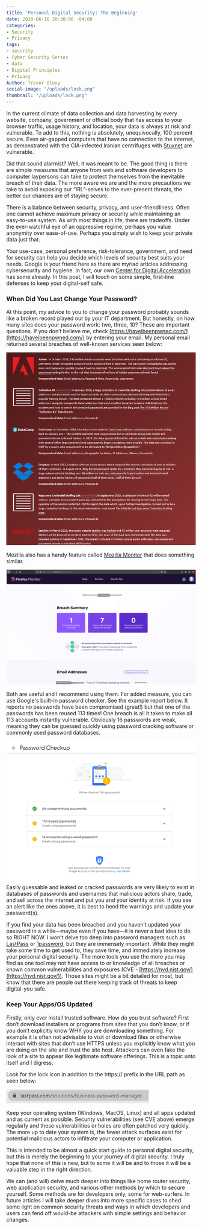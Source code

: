 ```yaml
---
title: 'Personal Digital Security: The Beginning'
date: 2020-06-16 20:30:00 -04:00
categories:
- Security
- Privacy
tags:
- security
- Cyber Security Series
- data
- Digital Principles
- Privacy
Author: Trevor Olexy
social-image: "/uploads/lock.png"
thumbnail: "/uploads/lock.png"
---
```


In the current climate of data collection and data harvesting by every website, company, government or official body that has access to your browser traffic, usage history, and location, your data is always at risk and vulnerable. To add to this, nothing is absolutely, unequivocally, 100 percent secure. Even air-gapped computers that have no connection to the internet, as demonstrated with the CIA-infected Iranian centrifuges with [Stuxnet](https://www.wired.com/2014/11/countdown-to-zero-day-stuxnet/) are vulnerable.

Did that sound alarmist? Well, it was meant to be. The good thing is there are simple measures that anyone from web and software developers to computer laypersons can take to protect themselves from the inevitable breach of their data. The more aware we are and the more precautions we take to avoid exposing our “IRL”-selves to the ever-present threats, the better our chances are of staying secure. 

There is a balance between security, privacy, and user-friendliness. Often one cannot achieve maximum privacy or security while maintaining an easy-to-use system. As with most things in life, there are tradeoffs. Under the ever-watchful eye of an oppressive regime, perhaps you value anonymity over ease-of-use. Perhaps you simply wish to keep your private data just that.

Your use-case, personal preference, risk-tolerance, government, and need for security can help you decide which levels of security best suits your needs. Google is your friend here as there are myriad articles addressing cybersecurity and hygiene. In fact, our own [Center for Digital Acceleration](https://dai-global-digital.com/tags/?tag=cybersecurity) has some already. In this post, I will touch on some simple, first-line defenses to keep your digital-self safe.

### When Did You Last Change Your Password?

At this point, my advice to you to change your password probably sounds like a broken record played out by your IT department. But honestly, on how many sites does your password work: two, three, 10? These are important questions. If you don’t believe me, check [https://haveibeenpwned.com/](https://haveibeenpwned.com/) by entering your email. My personal email returned several breaches of well-known services seen below:

![breaches.png](/uploads/breaches.png)

Mozilla also has a handy feature called [Mozilla Monitor](https://monitor.firefox.com/user/dashboard) that does something similar.

![mozilla.png](/uploads/mozilla.png)

Both are useful and I recommend using them. For added measure, you can use Google's built-in password checker. See the example report below. It reports no passwords have been compromised (great!) but that one of the passwords has been reused 113 times! One breach is all it takes to make all 113 accounts instantly vulnerable. Obviously 16 passwords are weak, meaning they can be guessed quickly using password cracking software or commonly used password databases. 

![google_pwd_mgr-cf6263.png](/uploads/google_pwd_mgr-cf6263.png) Easily guessable and leaked or cracked passwords are very likely to exist in databases of passwords and usernames that malicious actors share, trade, and sell across the internet and put you and your identity at risk. If you see an alert like the ones above, it is best to heed the warnings and update your password(s).

If you find your data has been breached and you haven’t updated your password in a while—maybe even if you have—it is never a bad idea to do so RIGHT NOW. I won’t delve too deep into password managers such as [LastPass](https://www.lastpass.com/solutions/business-password-manager) or [1password](https://1password.com/), but they are immensely important. While they might take some time to get used to, they save time, and immediately increase your personal digital security. The more tools you use the more you may find as one tool may not have access to or knowledge of all breaches or known common vulnerabilities and exposures (CVE - [https://nvd.nist.gov/](https://nvd.nist.gov/)). Those sites might be a bit detailed for most, but know that there are people out there keeping track of threats to keep digital-you safe.

### Keep Your Apps/OS Updated

Firstly, only ever install trusted software. How do you trust software? First don’t download installers or programs from sites that you don’t know, or if you don’t explicitly know WHY you are downloading something. For example it is often not advisable to visit or download files or otherwise interact with sites that don’t use HTTPS unless you explicitly know what you are doing on the site and trust the site host. Attackers can even fake the look of a site to appear like legitimate software offerings. This is a topic unto itself and I digress.

Look for the lock icon in addition to the https:// prefix in the URL path as seen below:

![https.png](/uploads/https.png)

Keep your operating system (Windows, MacOS, Linux) and all apps updated and as current as possible. Security vulnerabilities (see CVE above) emerge regularly and these vulnerabilities or holes are often patched very quickly. The more up to date your system is, the fewer attack surfaces exist for potential malicious actors to infiltrate your computer or application.

This is intended to be almost a quick start guide to personal digital security, but this is merely the beginning to your journey of digital security. I truly hope that none of this is new, but to some it will be and to those it will be a valuable step in the right direction.

We can (and will) delve much deeper into things like home router security, web application security, and various other methods by which to secure yourself. Some methods are for developers only, some for web-surfers. In future articles I will take deeper dives into more specific cases to shed some light on common security threats and ways in which developers and users can fend off would-be attackers with simple settings and behavior changes.